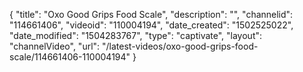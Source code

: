{
    "title": "Oxo Good Grips Food Scale",
    "description": "",
    "channelid": "114661406",
    "videoid": "110004194",
    "date_created": "1502525022",
    "date_modified": "1504283767",
    "type": "captivate",
    "layout": "channelVideo",
    "url": "\/latest-videos\/oxo-good-grips-food-scale\/114661406-110004194"
}
